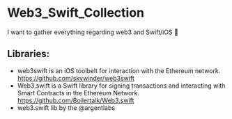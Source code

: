 # Web3_Swift_Collection
I want to gather everything regarding web3 and Swift/iOS 🙂 

## Libraries:
- web3swift is an iOS toolbelt for interaction with the Ethereum network. https://github.com/skywinder/web3swift
- Web3.swift is a Swift library for signing transactions and interacting with Smart Contracts in the Ethereum Network. https://github.com/Boilertalk/Web3.swift
- web3.swift lib by the @argentlabs
